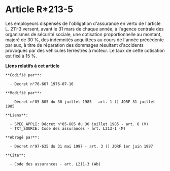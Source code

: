 # Article R*213-5

Les employeurs dispensés de l'obligation d'assurance en vertu de l'article L. 211-3 versent, avant le 31 mars de chaque
année, à l'agence centrale des organismes de sécurité sociale, une cotisation proportionnelle au montant, majoré de 30 %, des
indemnités acquittées au cours de l'année précédente par eux, à titre de réparation des dommages résultant d'accidents
provoqués par des véhicules terrestres à moteur. Le taux de cette cotisation est fixé à 15 %.

**Liens relatifs à cet article**

	**Codifié par**:

	  - Décret n°76-667 1976-07-16

	**Modifié par**:

	  - Décret n°85-805 du 30 juillet 1985 - art. 1 () JORF 31 juillet 1985

	**Liens**:

	  - SPEC_APPLI: Décret n°85-805 du 30 juillet 1985 - art. 6 (V)
	  - TXT_SOURCE: Code des assurances - art. L213-1 (M)

	**Abrogé par**:

	  - Décret n°97-635 du 31 mai 1997 - art. 3 () JORF 1er juin 1997

	**Cite**:

	  - Code des assurances - art. L211-3 (Ab)
